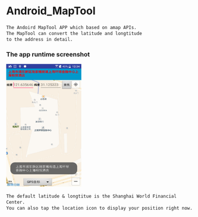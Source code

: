 # Android_MapTool

	The Andoird MapTool APP which based on amap APIs. 
	The MapTool can convert the latitude and longtitude
	to the address in detail.

### The app runtime screenshot
<img width="202" height="330" src="/example.png">  

	The default latitude & longtitue is the Shanghai World Financial Center.
	You can also tap the location icon to display your position right now.
